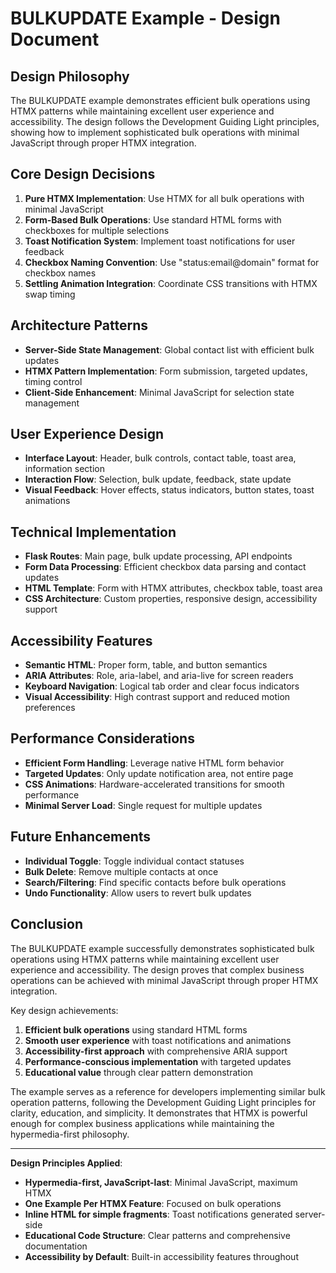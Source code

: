 # BULKUPDATE Example - Design Document

## Design Philosophy
The BULKUPDATE example demonstrates efficient bulk operations using HTMX patterns while maintaining excellent user experience and accessibility. The design follows the Development Guiding Light principles, showing how to implement sophisticated bulk operations with minimal JavaScript through proper HTMX integration.

## Core Design Decisions
1. **Pure HTMX Implementation**: Use HTMX for all bulk operations with minimal JavaScript
2. **Form-Based Bulk Operations**: Use standard HTML forms with checkboxes for multiple selections
3. **Toast Notification System**: Implement toast notifications for user feedback
4. **Checkbox Naming Convention**: Use "status:email@domain" format for checkbox names
5. **Settling Animation Integration**: Coordinate CSS transitions with HTMX swap timing

## Architecture Patterns
- **Server-Side State Management**: Global contact list with efficient bulk updates
- **HTMX Pattern Implementation**: Form submission, targeted updates, timing control
- **Client-Side Enhancement**: Minimal JavaScript for selection state management

## User Experience Design
- **Interface Layout**: Header, bulk controls, contact table, toast area, information section
- **Interaction Flow**: Selection, bulk update, feedback, state update
- **Visual Feedback**: Hover effects, status indicators, button states, toast animations

## Technical Implementation
- **Flask Routes**: Main page, bulk update processing, API endpoints
- **Form Data Processing**: Efficient checkbox data parsing and contact updates
- **HTML Template**: Form with HTMX attributes, checkbox table, toast area
- **CSS Architecture**: Custom properties, responsive design, accessibility support

## Accessibility Features
- **Semantic HTML**: Proper form, table, and button semantics
- **ARIA Attributes**: Role, aria-label, and aria-live for screen readers
- **Keyboard Navigation**: Logical tab order and clear focus indicators
- **Visual Accessibility**: High contrast support and reduced motion preferences

## Performance Considerations
- **Efficient Form Handling**: Leverage native HTML form behavior
- **Targeted Updates**: Only update notification area, not entire page
- **CSS Animations**: Hardware-accelerated transitions for smooth performance
- **Minimal Server Load**: Single request for multiple updates

## Future Enhancements
- **Individual Toggle**: Toggle individual contact statuses
- **Bulk Delete**: Remove multiple contacts at once
- **Search/Filtering**: Find specific contacts before bulk operations
- **Undo Functionality**: Allow users to revert bulk updates

## Conclusion
The BULKUPDATE example successfully demonstrates sophisticated bulk operations using HTMX patterns while maintaining excellent user experience and accessibility. The design proves that complex business operations can be achieved with minimal JavaScript through proper HTMX integration.

Key design achievements:
1. **Efficient bulk operations** using standard HTML forms
2. **Smooth user experience** with toast notifications and animations
3. **Accessibility-first approach** with comprehensive ARIA support
4. **Performance-conscious implementation** with targeted updates
5. **Educational value** through clear pattern demonstration

The example serves as a reference for developers implementing similar bulk operation patterns, following the Development Guiding Light principles for clarity, education, and simplicity. It demonstrates that HTMX is powerful enough for complex business applications while maintaining the hypermedia-first philosophy.

---

**Design Principles Applied**:
- **Hypermedia-first, JavaScript-last**: Minimal JavaScript, maximum HTMX
- **One Example Per HTMX Feature**: Focused on bulk operations
- **Inline HTML for simple fragments**: Toast notifications generated server-side
- **Educational Code Structure**: Clear patterns and comprehensive documentation
- **Accessibility by Default**: Built-in accessibility features throughout
